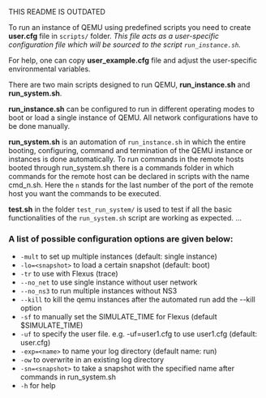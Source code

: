 THIS README IS OUTDATED

To run an instance of QEMU using predefined scripts you need to create **user.cfg** file in `scripts/` folder.
*This file acts as a user-specific configuration file which will be sourced to the script `run_instance.sh`.*

For help, one can copy **user_example.cfg** file and adjust the user-specific environmental variables.

There are two main scripts designed to run QEMU, **run_instance.sh** and **run_system.sh**.

**run_instance.sh** can be configured to run in different operating modes to boot or load a single instance of QEMU. All network configurations have to be done manually.

**run_system.sh** is an automation of `run_instance.sh` in which the entire booting, configuring, command and termination of the QEMU instance or instances is done automatically. To run commands in the remote hosts booted through run_system.sh there is a commands folder in which commands for the remote host can be declared in scripts with the name cmd_n.sh. Here the `n` stands for the last number of the port of the remote host you want the commands to be executed.

**test.sh** in the folder `test_run_system/` is used to test if all the basic functionalities of the `run_system.sh` script are working as expected.
...

### A list of possible configuration options are given below:

* `-mult` to set up multiple instances (default: single instance)
* `-lo=<snapshot>` to load a certain snapshot (default: boot)
* `-tr` to use with Flexus (trace)
* `--no_net` to use single instance without user network
* `--no_ns3` to run multiple instances without NS3
* `--kill` to kill the qemu instances after the automated run add the --kill option
* `-sf` to manually set the SIMULATE_TIME for Flexus (default $SIMULATE_TIME)
* `-uf` to specify the user file. e.g. -uf=user1.cfg to use user1.cfg (default: user.cfg)
* `-exp=<name>` to name your log directory (default name: run)
* `-ow` to overwrite in an existing log directory
* `-sn=<snapshot>` to take a snapshot with the specified name after commands in run_system.sh
* `-h` for help
